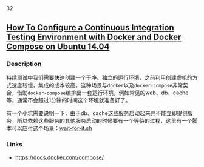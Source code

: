 ##  
32
## [How To Configure a Continuous Integration Testing Environment with Docker and Docker Compose on Ubuntu 14.04](https://www.digitalocean.com/community/tutorials/how-to-configure-a-continuous-integration-testing-environment-with-docker-and-docker-compose-on-ubuntu-14-04)

### Description
持续测试中我们需要快速创建一个干净、独立的运行环境，之前利用创建虚机的方式速度较慢，集成的成本较高，这种场景与`docker`以及`docker-compose`非常契合，借助`docker-compose`编排出一套运行环境，例如常见的web、db、cache等，通常不会超过1分钟的时间这个环境就准备好了。

有一个小坑需要说明一下，由于db、cache这些服务启动起来并不能立即提供服务，所以依赖这些服务的其他服务启动的时候要有一个等待的过程，这里有一个脚本可以应付这个场景：[wait-for-it.sh](https://github.com/vishnubob/wait-for-it)

### Links
- https://docs.docker.com/compose/